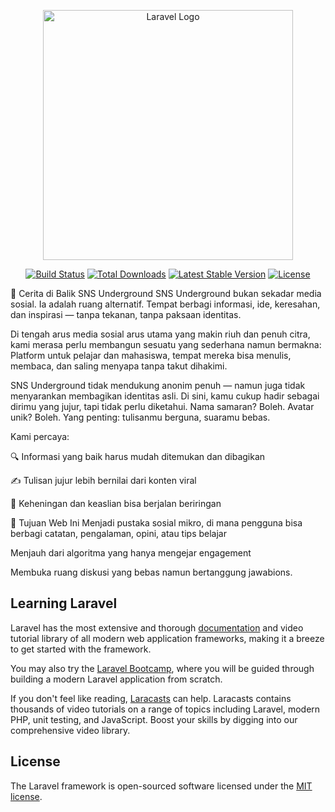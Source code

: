 <p align="center"><a href="https://laravel.com" target="_blank"><img src="https://raw.githubusercontent.com/laravel/art/master/logo-lockup/5%20SVG/2%20CMYK/1%20Full%20Color/laravel-logolockup-cmyk-red.svg" width="400" alt="Laravel Logo"></a></p>

<p align="center">
<a href="https://github.com/laravel/framework/actions"><img src="https://github.com/laravel/framework/workflows/tests/badge.svg" alt="Build Status"></a>
<a href="https://packagist.org/packages/laravel/framework"><img src="https://img.shields.io/packagist/dt/laravel/framework" alt="Total Downloads"></a>
<a href="https://packagist.org/packages/laravel/framework"><img src="https://img.shields.io/packagist/v/laravel/framework" alt="Latest Stable Version"></a>
<a href="https://packagist.org/packages/laravel/framework"><img src="https://img.shields.io/packagist/l/laravel/framework" alt="License"></a>
</p>

🧭 Cerita di Balik SNS Underground
SNS Underground bukan sekadar media sosial. Ia adalah ruang alternatif.
Tempat berbagi informasi, ide, keresahan, dan inspirasi — tanpa tekanan, tanpa paksaan identitas.

Di tengah arus media sosial arus utama yang makin riuh dan penuh citra, kami merasa perlu membangun sesuatu yang sederhana namun bermakna:
Platform untuk pelajar dan mahasiswa, tempat mereka bisa menulis, membaca, dan saling menyapa tanpa takut dihakimi.

SNS Underground tidak mendukung anonim penuh — namun juga tidak menyarankan membagikan identitas asli.
Di sini, kamu cukup hadir sebagai dirimu yang jujur, tapi tidak perlu diketahui.
Nama samaran? Boleh. Avatar unik? Boleh. Yang penting: tulisanmu berguna, suaramu bebas.

Kami percaya:

🔍 Informasi yang baik harus mudah ditemukan dan dibagikan

✍️ Tulisan jujur lebih bernilai dari konten viral

🧘 Keheningan dan keaslian bisa berjalan beriringan

🎯 Tujuan Web Ini
Menjadi pustaka sosial mikro, di mana pengguna bisa berbagi catatan, pengalaman, opini, atau tips belajar

Menjauh dari algoritma yang hanya mengejar engagement

Membuka ruang diskusi yang bebas namun bertanggung jawabions.

## Learning Laravel

Laravel has the most extensive and thorough [documentation](https://laravel.com/docs) and video tutorial library of all modern web application frameworks, making it a breeze to get started with the framework.

You may also try the [Laravel Bootcamp](https://bootcamp.laravel.com), where you will be guided through building a modern Laravel application from scratch.

If you don't feel like reading, [Laracasts](https://laracasts.com) can help. Laracasts contains thousands of video tutorials on a range of topics including Laravel, modern PHP, unit testing, and JavaScript. Boost your skills by digging into our comprehensive video library.


## License

The Laravel framework is open-sourced software licensed under the [MIT license](https://opensource.org/licenses/MIT).
